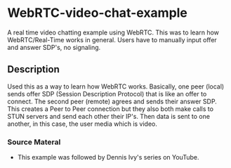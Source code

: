 # WebRTC-video-chat-example

A real time video chatting example using WebRTC. This was to learn how WebRTC/Real-Time works in general. Users have to manually input offer and answer SDP's, no signaling. 

## Description

Used this as a way to learn how WebRTC works. Basically, one peer (local) sends offer SDP (Session Description Protocol) that is like an offer to connect. 
The second peer (remote) agrees and sends their answer SDP.
This creates a Peer to Peer connection but they also both make calls to STUN servers and send each other their IP's. 
Then data is sent to one another, in this case, the user media which is video.


### Source Materal 
* This example was followed by Dennis Ivy's series on YouTube. 
